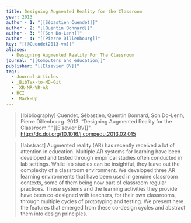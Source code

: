 ```yaml
---
title: Designing Augmented Reality for the Classroom
year: 2013
author - 1: "[[Sébastien Cuendet]]"
author - 2: "[[Quentin Bonnard]]"
author - 3: "[[Son Do-Lenh]]"
author - 4: "[[Pierre Dillenbourg]]"
key: "[[@Cuendet2013-vm]]"
aliases:
  - Designing Augmented Reality For The Classroom
journal: "[[Computers and education]]"
publisher: "[[Elsevier BV]]"
tags:
  - Journal-Articles
  - _BibTex-to-MD-Git
  - _XR-MR-VR-AR
  - HCI
  - _Mark-Up
---
```


> [!bibliography]
> Cuendet, Sébastien, Quentin Bonnard, Son Do-Lenh, Pierre Dillenbourg. 2013. “Designing Augmented Reality for the Classroom.” "[[Elsevier BV]]". http://dx.doi.org/10.1016/j.compedu.2013.02.015

> [!abstract]
> Augmented reality (AR) has recently received a lot of attention in education. Multiple AR systems for learning have been developed and tested through empirical studies often conducted in lab settings. While lab studies can be insightful, they leave out the complexity of a classroom environment. We developed three AR learning environments that have been used in genuine classroom contexts, some of them being now part of classroom regular practices. These systems and the learning activities they provide have been co-designed with teachers, for their own classrooms, through multiple cycles of prototyping and testing. We present here the features that emerged from these co-design cycles and abstract them into design principles.